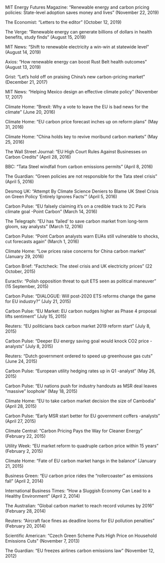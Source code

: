 

MIT Energy Futures Magazine: “Renewable energy and carbon pricing policies: State-level adoption saves money and lives” (November 22, 2019)

The Economist: “Letters to the editor” (October 12, 2019)

The Verge: “Renewable energy can generate billions of dollars in health benefits, study finds” (August 15, 2019)

MIT News: “Shift to renewable electricity a win-win at statewide level” (August 14, 2019)

Axios: “How renewable energy can boost Rust Belt health outcomes” (August 13, 2019)

Grist: “Let’s hold off on praising China’s new carbon-pricing market” (December 21, 2017)

MIT News: “Helping Mexico design an effective climate policy” (November 17, 2017)

Climate Home: “Brexit: Why a vote to leave the EU is bad news for the climate” (June 20, 2016)

Climate Home: “EU carbon price forecast inches up on reform plans” (May 31, 2016)

Climate Home: “China holds key to revive moribund carbon markets” (May 25, 2016)

The Wall Street Journal: “EU High Court Rules Against Businesses on Carbon Credits” (April 28, 2016)

BBC: “Tata Steel windfall from carbon emissions permits” (April 8, 2016)

The Guardian: “Green policies are not responsible for the Tata steel crisis” (April 5, 2016)

Desmog UK: “Attempt By Climate Science Deniers to Blame UK Steel Crisis on Green Policy ‘Entirely Ignores Facts’” (April 5, 2016)

Carbon Pulse: “EU falsely claiming it’s on a credible track to 2C Paris climate goal -Point Carbon” (March 14, 2016)

The Telegraph: “EU has ‘failed’ to save carbon market from long-term gloom, say analysts” (March 12, 2016)

Carbon Pulse: “Point Carbon analysts warn EUAs still vulnerable to shocks, cut forecasts again” (March 1, 2016)

Climate Home: “Low prices raise concerns for China carbon market” (January 29, 2016)

Carbon Brief: “Factcheck: The steel crisis and UK electricity prices” (22 October, 2015)

Euractiv: “Polish opposition threat to quit ETS seen as political maneuver” (15 September, 2015)

Carbon Pulse: “DIALOGUE: Will post-2020 ETS reforms change the game for EU industry?” (July 21, 2015)

Carbon Pulse: “EU Market: EU carbon nudges higher as Phase 4 proposal lifts sentiment” (July 15, 2015)

Reuters: “EU politicians back carbon market 2019 reform start” (July 8, 2015)

Carbon Pulse: “Deeper EU energy saving goal would knock CO2 price -analysts” (July 8, 2015)

Reuters: “Dutch government ordered to speed up greenhouse gas cuts” (June 24, 2015)

Carbon Pulse: “European utility hedging rates up in Q1 -analyst” (May 26, 2015)

Carbon Pulse: “EU nations push for industry handouts as MSR deal leaves “massive” loophole” (May 18, 2015)

Climate Home: “EU to take carbon market decision the size of Cambodia” (April 28, 2015)

Carbon Pulse: “Early MSR start better for EU government coffers -analysts” (April 27, 2015)

Climate Central: “Carbon Pricing Pays the Way for Cleaner Energy” (February 22, 2015)

Utility Week: “EU market reform to quadruple carbon price within 15 years” (February 2, 2015)

Climate Home: “Fate of EU carbon market hangs in the balance” (January 21, 2015)

Business Green: “EU carbon price rides the “rollercoaster” as emissions fall” (April 2, 2014)

International Business Times: “How a Sluggish Economy Can Lead to a Healthy Environment” (April 2, 2014)

The Australian: “Global carbon market to reach record volumes by 2016”  (February 28, 2014)

Reuters: “Aircraft face fines as deadline looms for EU pollution penalties” (February 20, 2014)

Scientific American: “Czech Green Scheme Puts High Price on Household Emissions Cuts” (November 7, 2013)

The Guardian: “EU freezes airlines carbon emissions law” (November 12, 2012)
